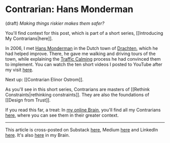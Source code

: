# Contrarian: Hans Monderman
(draft) 
*Making things riskier makes them safer?* 

You'll find context for this post, which is part of a short series, [[Introducing My Contrarians|here]]. 

In 2006, I met [Hans Monderman](http://en.wikipedia.org/wiki/Hans_Monderman) in the Dutch town of [Drachten](https://en.wikipedia.org/wiki/Drachten), which he had helped improve. There, he gave me walking and driving tours of the town, while explaining the [Traffic Calming](http://en.wikipedia.org/wiki/Traffic_calming) process he had convinced them to implement. You can watch the ten short videos I posted to YouTube after my visit [here](https://www.youtube.com/watch?v=Xo3KWHqmDhA&list=PLreQNsM8LqWDEpdHm2v4MRk0qCa49Rhyf). 





Next up: [[Contrarian Elinor Ostrom]]. 

As you'll see in this short series, Contrarians are masters of [[Rethink Constraints|rethinking constraints]]. They are also the foundations of [[Design from Trust]]. 

If you read this far, a treat: In [my online Brain](https://www.jerrysbrain.com/), you'll find all my Contrarians [here](https://bra.in/4jrdQp), where you can see them in their greater context. 

--- 
This article is cross-posted on Substack [here](), Medium [here]() and LinkedIn [here](). It's also [here](https://bra.in/6j9omR) in my Brain. 